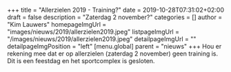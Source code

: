+++
title = "Allerzielen 2019 - Training?"
date = 2019-10-28T07:31:02+02:00
draft = false
description = "Zaterdag 2 november?"
categories = []
author = "Kim Lauwers"
homepageImgUrl = "images/nieuws/2019/allerzielen2019.jpeg"
listpageImgUrl = "/images/nieuws/2019/allerzielen2019.jpeg"
detailpageImgUrl = ""
detailpageImgPosition = "left"
[menu.global]
    parent = "nieuws"
+++
Hou er rekening mee dat er op allerzielen (zaterdag 2 november) geen training is.
Dit is een feestdag en het sportcomplex is gesloten.